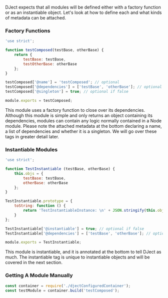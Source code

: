 <!--bl
(filemeta
    (title "Module Patterns for Dject"))
/bl-->

DJect expects that all modules will be defined either with a factory function or as an instantiable object. Let's look at
how to define each and what kinds of metadata can be attached.

### Factory Functions ###

```javascript
'use strict';

function testComposed(testBase, otherBase) {
    return {
        testBase: testBase,
        testOtherBase: otherBase
    };
}

testComposed['@name'] = 'testComposed'; // optional
testComposed['@dependencies'] = ['testBase', 'otherBase']; // optional
testComposed['@singleton'] = true; // optional if false

module.exports = testComposed;
```

This module uses a factory function to close over its dependencies. Although this module is simple and only returns
an object containing its dependencies, modules can contain any logic normally contained in a Node module.  Please note
the attached metadata at the bottom declaring a name, a list of dependencies and whether it is a singleton. We will go
over these tags in greater detail later.

### Instantiable Modules ###

```javascript
'use strict';

function TestInstantiable (testBase, otherBase) {
    this.objs = {
        testBase: testBase,
        otherBase: otherBase
    };
}

TestInstantiable.prototype = {
    toString: function () {
        return 'TestInstantiableInstance: \n' + JSON.stringify(this.objs, null, 4);
    }
};

TestInstantiable['@instantiable'] = true; // optional if false
TestInstantiable['@dependencies'] = ['testBase', 'otherBase']; // optional

module.exports = TestInstantiable;
```

This module is instantiable, and it is annotated at the bottom to tell DJect as much. The instantiable tag is unique to
instantiable objects and will be covered in the next section.

### Getting A Module Manually ###

```javascript
const container = require('./djectConfiguredContainer');
const testModule = container.build('testComposed');
```
